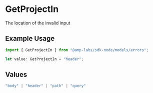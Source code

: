 # GetProjectIn

The location of the invalid input

## Example Usage

```typescript
import { GetProjectIn } from "@amp-labs/sdk-node/models/errors";

let value: GetProjectIn = "header";
```

## Values

```typescript
"body" | "header" | "path" | "query"
```